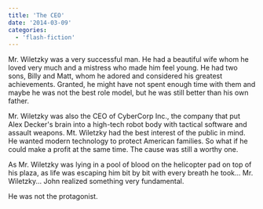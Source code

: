 ```yaml
---
title: 'The CEO'
date: '2014-03-09'
categories:
  - 'flash-fiction'
---
```


Mr. Wiletzky was a very successful man. He had a beautiful wife whom he loved
very much and a mistress who made him feel young. He had two sons, Billy and
Matt, whom he adored and considered his greatest achievements. Granted, he might
have not spent enough time with them and maybe he was not the best role model,
but he was still better than his own father.

<!-- truncate -->


Mr. Wiletzky was also the CEO of CyberCorp Inc., the company that put Alex
Decker's brain into a high-tech robot body with tactical software and assault
weapons. Mt. Wiletzky had the best interest of the public in mind. He wanted
modern technology to protect American families. So what if he could make a
profit at the same time. The cause was still a worthy one.

As Mr. Wiletzky was lying in a pool of blood on the helicopter pad on top of his
plaza, as life was escaping him bit by bit with every breath he took... Mr.
Wiletzky... John realized something very fundamental.

He was not the protagonist.

